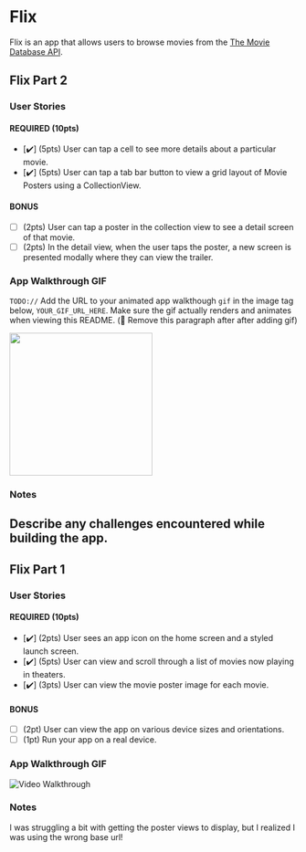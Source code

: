 # Flix

Flix is an app that allows users to browse movies from the [The Movie Database API](http://docs.themoviedb.apiary.io/#).

## Flix Part 2

### User Stories

#### REQUIRED (10pts)
- [✔️] (5pts) User can tap a cell to see more details about a particular movie.
- [✔️] (5pts) User can tap a tab bar button to view a grid layout of Movie Posters using a CollectionView.

#### BONUS
- [ ] (2pts) User can tap a poster in the collection view to see a detail screen of that movie.
- [ ] (2pts) In the detail view, when the user taps the poster, a new screen is presented modally where they can view the trailer.

### App Walkthrough GIF
`TODO://` Add the URL to your animated app walkthough `gif` in the image tag below, `YOUR_GIF_URL_HERE`. Make sure the gif actually renders and animates when viewing this README. (🚫 Remove this paragraph after after adding gif)

<img src="ezgif.com-gif-maker (2).gif" width=250><br>

### Notes
Describe any challenges encountered while building the app.
---

## Flix Part 1

### User Stories

#### REQUIRED (10pts)
- [✔️] (2pts) User sees an app icon on the home screen and a styled launch screen.
- [✔️] (5pts) User can view and scroll through a list of movies now playing in theaters.
- [✔️] (3pts) User can view the movie poster image for each movie.

#### BONUS
- [ ] (2pt) User can view the app on various device sizes and orientations.
- [ ] (1pt) Run your app on a real device.

### App Walkthrough GIF

<img src='ezgif.com-gif-maker (1).gif' title='Video Walkthrough' width='' alt='Video Walkthrough' />

### Notes
I was struggling a bit with getting the poster views to display, but I realized I was using the wrong base url!
